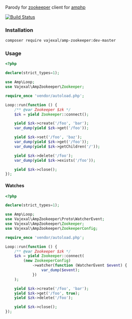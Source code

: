 Parody for [zookeeper](https://zookeeper.apache.org) client for [amphp](https://amphp.org)

[![Build Status](https://github.com/vajexal/amp-zookeeper/workflows/Build/badge.svg)](https://github.com/vajexal/amp-zookeeper/actions)

### Installation

```bash
composer require vajexal/amp-zookeeper:dev-master
```

### Usage

```php
<?php

declare(strict_types=1);

use Amp\Loop;
use Vajexal\AmpZookeeper\Zookeeper;

require_once 'vendor/autoload.php';

Loop::run(function () {
    /** @var Zookeeper $zk */
    $zk = yield Zookeeper::connect();

    yield $zk->create('/foo', 'bar');
    var_dump(yield $zk->get('/foo'));

    yield $zk->set('/foo', 'baz');
    var_dump(yield $zk->get('/foo'));
    var_dump(yield $zk->getChildren('/'));

    yield $zk->delete('/foo');
    var_dump(yield $zk->exists('/foo'));

    yield $zk->close();
});
```

#### Watches

```php
<?php

declare(strict_types=1);

use Amp\Loop;
use Vajexal\AmpZookeeper\Proto\WatcherEvent;
use Vajexal\AmpZookeeper\Zookeeper;
use Vajexal\AmpZookeeper\ZookeeperConfig;

require_once 'vendor/autoload.php';

Loop::run(function () {
    /** @var Zookeeper $zk */
    $zk = yield Zookeeper::connect(
        (new ZookeeperConfig)
            ->watcher(function (WatcherEvent $event) {
                var_dump($event);
            })
    );

    yield $zk->create('/foo', 'bar');
    yield $zk->get('/foo', true);
    yield $zk->delete('/foo');

    yield $zk->close();
});
```
